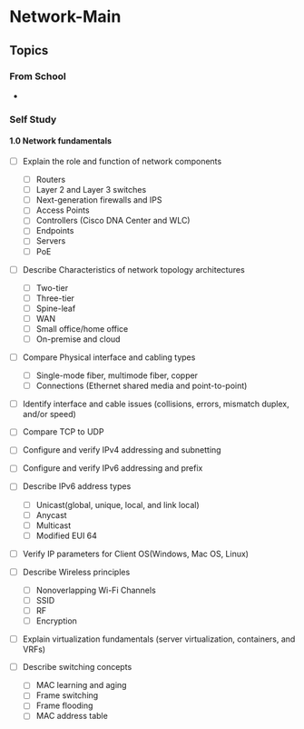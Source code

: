 # Network-Main
## Topics
### From School
- 

### Self Study
#### 1.0 Network fundamentals
- [ ] Explain the role and function of network components
	- [ ] Routers
	- [ ] Layer 2 and Layer 3 switches
	- [ ] Next-generation firewalls and IPS
	- [ ] Access Points
	- [ ] Controllers (Cisco DNA Center and WLC)
	- [ ] Endpoints
	- [ ] Servers
	- [ ] PoE

- [ ] Describe Characteristics of network topology architectures
	- [ ] Two-tier
	- [ ] Three-tier
	- [ ] Spine-leaf
	- [ ] WAN
	- [ ] Small office/home office
	- [ ] On-premise and cloud

- [ ] Compare Physical interface and cabling types
	- [ ] Single-mode fiber, multimode fiber, copper
	- [ ] Connections (Ethernet shared media and point-to-point)

- [ ] Identify interface and cable issues (collisions, errors, mismatch duplex, and/or speed)

- [ ] Compare TCP to UDP

- [ ] Configure and verify IPv4 addressing and subnetting

- [ ] Configure and verify IPv6 addressing and prefix

- [ ] Describe IPv6 address types
	- [ ] Unicast(global, unique, local, and link local)
	- [ ] Anycast
	- [ ] Multicast
	- [ ] Modified EUI 64

- [ ] Verify IP parameters for Client OS(Windows, Mac OS, Linux)

- [ ] Describe Wireless principles
	- [ ] Nonoverlapping Wi-Fi Channels
	- [ ] SSID
	- [ ] RF
	- [ ] Encryption

- [ ] Explain virtualization fundamentals (server virtualization, containers, and VRFs)

- [ ] Describe switching concepts
	- [ ] MAC learning and aging
	- [ ] Frame switching
	- [ ] Frame flooding
	- [ ] MAC address table
